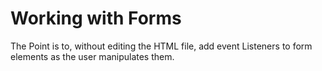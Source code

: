 # Working with Forms

The Point is to, without editing the HTML file, add event Listeners to form elements as the user manipulates them.
